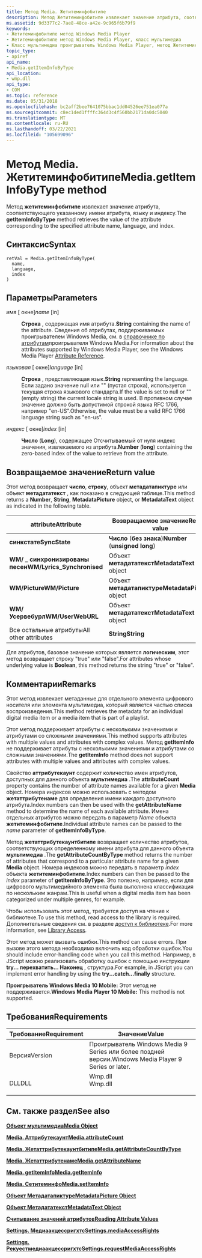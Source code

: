 ```yaml
---
title: Метод Media. Жетитеминфобитипе
description: Метод Жетитеминфобитипе извлекает значение атрибута, соответствующего указанному имени атрибута, языку и индексу.
ms.assetid: 9d3377c2-7ae8-48ce-a42e-9c965f6b79f9
keywords:
- Жетитеминфобитипе метод Windows Media Player
- Жетитеминфобитипе метод Windows Media Player, класс мультимедиа
- Класс мультимедиа проигрыватель Windows Media Player, метод Жетитеминфобитипе
topic_type:
- apiref
api_name:
- Media.getItemInfoByType
api_location:
- wmp.dll
api_type:
- COM
ms.topic: reference
ms.date: 05/31/2018
ms.openlocfilehash: bc2aff2bee7641075bbac1dd04526ee751ea077a
ms.sourcegitcommit: c8ec1ded1ffffc364d3c4f560bb2171da0dc5040
ms.translationtype: MT
ms.contentlocale: ru-RU
ms.lasthandoff: 03/22/2021
ms.locfileid: "105699096"
---
```

# <a name="mediagetiteminfobytype-method"></a><span data-ttu-id="a211c-106">Метод Media. Жетитеминфобитипе</span><span class="sxs-lookup"><span data-stu-id="a211c-106">Media.getItemInfoByType method</span></span>

<span data-ttu-id="a211c-107">Метод **жетитеминфобитипе** извлекает значение атрибута, соответствующего указанному имени атрибута, языку и индексу.</span><span class="sxs-lookup"><span data-stu-id="a211c-107">The **getItemInfoByType** method retrieves the value of the attribute corresponding to the specified attribute name, language, and index.</span></span>

## <a name="syntax"></a><span data-ttu-id="a211c-108">Синтаксис</span><span class="sxs-lookup"><span data-stu-id="a211c-108">Syntax</span></span>


```JScript
retVal = Media.getItemInfoByType(
  name,
  language,
  index
)
```



## <a name="parameters"></a><span data-ttu-id="a211c-109">Параметры</span><span class="sxs-lookup"><span data-stu-id="a211c-109">Parameters</span></span>

<dl> <dt>

<span data-ttu-id="a211c-110">*имя* \[ окне\]</span><span class="sxs-lookup"><span data-stu-id="a211c-110">*name* \[in\]</span></span>
</dt> <dd>

<span data-ttu-id="a211c-111">**Строка** , содержащая имя атрибута.</span><span class="sxs-lookup"><span data-stu-id="a211c-111">**String** containing the name of the attribute.</span></span> <span data-ttu-id="a211c-112">Сведения об атрибутах, поддерживаемых проигрывателем Windows Media, см. в [справочнике по атрибутам](attribute-reference.md)проигрывателя Windows Media.</span><span class="sxs-lookup"><span data-stu-id="a211c-112">For information about the attributes supported by Windows Media Player, see the Windows Media Player [Attribute Reference](attribute-reference.md).</span></span>

</dd> <dt>

<span data-ttu-id="a211c-113">*языковая* \[ окне\]</span><span class="sxs-lookup"><span data-stu-id="a211c-113">*language* \[in\]</span></span>
</dt> <dd>

<span data-ttu-id="a211c-114">**Строка** , представляющая язык.</span><span class="sxs-lookup"><span data-stu-id="a211c-114">**String** representing the language.</span></span> <span data-ttu-id="a211c-115">Если задано значение null или "" (пустая строка), используется текущая строка языкового стандарта.</span><span class="sxs-lookup"><span data-stu-id="a211c-115">If the value is set to null or "" (empty string) the current locale string is used.</span></span> <span data-ttu-id="a211c-116">В противном случае значение должно быть допустимой строкой языка RFC 1766, например "en-US".</span><span class="sxs-lookup"><span data-stu-id="a211c-116">Otherwise, the value must be a valid RFC 1766 language string such as "en-us".</span></span>

</dd> <dt>

<span data-ttu-id="a211c-117">*индекс* \[ окне\]</span><span class="sxs-lookup"><span data-stu-id="a211c-117">*index* \[in\]</span></span>
</dt> <dd>

<span data-ttu-id="a211c-118">**Число** (**Long**), содержащее Отсчитываемый от нуля индекс значения, извлекаемого из атрибута.</span><span class="sxs-lookup"><span data-stu-id="a211c-118">**Number** (**long**) containing the zero-based index of the value to retrieve from the attribute.</span></span>

</dd> </dl>

## <a name="return-value"></a><span data-ttu-id="a211c-119">Возвращаемое значение</span><span class="sxs-lookup"><span data-stu-id="a211c-119">Return value</span></span>

<span data-ttu-id="a211c-120">Этот метод возвращает **число**, **строку**, объект **метадатапиктуре** или объект **метадататекст** , как показано в следующей таблице.</span><span class="sxs-lookup"><span data-stu-id="a211c-120">This method returns a **Number**, **String**, **MetadataPicture** object, or **MetadataText** object as indicated in the following table.</span></span>



| <span data-ttu-id="a211c-121">attribute</span><span class="sxs-lookup"><span data-stu-id="a211c-121">Attribute</span></span>                   | <span data-ttu-id="a211c-122">Возвращаемое значение</span><span class="sxs-lookup"><span data-stu-id="a211c-122">Return value</span></span>                   |
|-----------------------------|--------------------------------|
| <span data-ttu-id="a211c-123">**синкстате**</span><span class="sxs-lookup"><span data-stu-id="a211c-123">**SyncState**</span></span>               | <span data-ttu-id="a211c-124">**Число** (**без знака**)</span><span class="sxs-lookup"><span data-stu-id="a211c-124">**Number** (**unsigned long**)</span></span> |
| <span data-ttu-id="a211c-125">**WM/ \_ синхронизированы песен**</span><span class="sxs-lookup"><span data-stu-id="a211c-125">**WM/Lyrics\_Synchronised**</span></span> | <span data-ttu-id="a211c-126">Объект **метадататекст**</span><span class="sxs-lookup"><span data-stu-id="a211c-126">**MetadataText** object</span></span>        |
| <span data-ttu-id="a211c-127">**WM/Picture**</span><span class="sxs-lookup"><span data-stu-id="a211c-127">**WM/Picture**</span></span>              | <span data-ttu-id="a211c-128">Объект **метадатапиктуре**</span><span class="sxs-lookup"><span data-stu-id="a211c-128">**MetadataPicture** object</span></span>     |
| <span data-ttu-id="a211c-129">**WM/Усервебурл**</span><span class="sxs-lookup"><span data-stu-id="a211c-129">**WM/UserWebURL**</span></span>           | <span data-ttu-id="a211c-130">Объект **метадататекст**</span><span class="sxs-lookup"><span data-stu-id="a211c-130">**MetadataText** object</span></span>        |
| <span data-ttu-id="a211c-131">Все остальные атрибуты</span><span class="sxs-lookup"><span data-stu-id="a211c-131">All other attributes</span></span>        | <span data-ttu-id="a211c-132">**String**</span><span class="sxs-lookup"><span data-stu-id="a211c-132">**String**</span></span>                     |



 

<span data-ttu-id="a211c-133">Для атрибутов, базовое значение которых является **логическим**, этот метод возвращает строку "true" или "false".</span><span class="sxs-lookup"><span data-stu-id="a211c-133">For attributes whose underlying value is **Boolean**, this method returns the string "true" or "false".</span></span>

## <a name="remarks"></a><span data-ttu-id="a211c-134">Комментарии</span><span class="sxs-lookup"><span data-stu-id="a211c-134">Remarks</span></span>

<span data-ttu-id="a211c-135">Этот метод извлекает метаданные для отдельного элемента цифрового носителя или элемента мультимедиа, который является частью списка воспроизведения.</span><span class="sxs-lookup"><span data-stu-id="a211c-135">This method retrieves the metadata for an individual digital media item or a media item that is part of a playlist.</span></span>

<span data-ttu-id="a211c-136">Этот метод поддерживает атрибуты с несколькими значениями и атрибутами со сложными значениями.</span><span class="sxs-lookup"><span data-stu-id="a211c-136">This method supports attributes with multiple values and attributes with complex values.</span></span> <span data-ttu-id="a211c-137">Метод **getItemInfo** не поддерживает атрибуты с несколькими значениями и атрибутами со сложными значениями.</span><span class="sxs-lookup"><span data-stu-id="a211c-137">The **getItemInfo** method does not support attributes with multiple values and attributes with complex values.</span></span>

<span data-ttu-id="a211c-138">Свойство **аттрибутекаунт** содержит количество имен атрибутов, доступных для данного объекта **мультимедиа** .</span><span class="sxs-lookup"><span data-stu-id="a211c-138">The **attributeCount** property contains the number of attribute names available for a given **Media** object.</span></span> <span data-ttu-id="a211c-139">Номера индексов можно использовать с методом **жетаттрибутенаме** для определения имени каждого доступного атрибута.</span><span class="sxs-lookup"><span data-stu-id="a211c-139">Index numbers can then be used with the **getAttributeName** method to determine the name of each available attribute.</span></span> <span data-ttu-id="a211c-140">Имена отдельных атрибутов можно передать в параметр *Name* объекта **жетитеминфобитипе**.</span><span class="sxs-lookup"><span data-stu-id="a211c-140">Individual attribute names can be passed to the *name* parameter of **getItemInfoByType**.</span></span>

<span data-ttu-id="a211c-141">Метод **жетаттрибутекаунтбитипе** возвращает количество атрибутов, соответствующих определенному имени атрибута для данного объекта **мультимедиа** .</span><span class="sxs-lookup"><span data-stu-id="a211c-141">The **getAttributeCountByType** method returns the number of attributes that correspond to a particular attribute name for a given **Media** object.</span></span> <span data-ttu-id="a211c-142">Номера индексов можно передать в параметр *index* объекта **жетитеминфобитипе**.</span><span class="sxs-lookup"><span data-stu-id="a211c-142">Index numbers can then be passed to the *index* parameter of **getItemInfoByType**.</span></span> <span data-ttu-id="a211c-143">Это полезно, например, если для цифрового мультимедийного элемента была выполнена классификация по нескольким жанрам.</span><span class="sxs-lookup"><span data-stu-id="a211c-143">This is useful when a digital media item has been categorized under multiple genres, for example.</span></span>

<span data-ttu-id="a211c-144">Чтобы использовать этот метод, требуется доступ на чтение к библиотеке.</span><span class="sxs-lookup"><span data-stu-id="a211c-144">To use this method, read access to the library is required.</span></span> <span data-ttu-id="a211c-145">Дополнительные сведения см. в разделе [доступ к библиотеке](library-access.md).</span><span class="sxs-lookup"><span data-stu-id="a211c-145">For more information, see [Library Access](library-access.md).</span></span>

<span data-ttu-id="a211c-146">Этот метод может вызвать ошибки.</span><span class="sxs-lookup"><span data-stu-id="a211c-146">This method can cause errors.</span></span> <span data-ttu-id="a211c-147">При вызове этого метода необходимо включить код обработки ошибок.</span><span class="sxs-lookup"><span data-stu-id="a211c-147">You should include error-handling code when you call this method.</span></span> <span data-ttu-id="a211c-148">Например, в JScript можно реализовать обработку ошибок с помощью инструкции **try... перехватить... Наконец** , структура.</span><span class="sxs-lookup"><span data-stu-id="a211c-148">For example, in JScript you can implement error handling by using the **try...catch...finally** structure.</span></span>

<span data-ttu-id="a211c-149">**Проигрыватель Windows Media 10 Mobile:** Этот метод не поддерживается.</span><span class="sxs-lookup"><span data-stu-id="a211c-149">**Windows Media Player 10 Mobile:** This method is not supported.</span></span>

## <a name="requirements"></a><span data-ttu-id="a211c-150">Требования</span><span class="sxs-lookup"><span data-stu-id="a211c-150">Requirements</span></span>



| <span data-ttu-id="a211c-151">Требование</span><span class="sxs-lookup"><span data-stu-id="a211c-151">Requirement</span></span> | <span data-ttu-id="a211c-152">Значение</span><span class="sxs-lookup"><span data-stu-id="a211c-152">Value</span></span> |
|--------------------|------------------------------------------------------------------------------------|
| <span data-ttu-id="a211c-153">Версия</span><span class="sxs-lookup"><span data-stu-id="a211c-153">Version</span></span><br/> | <span data-ttu-id="a211c-154">Проигрыватель Windows Media 9 Series или более поздней версии.</span><span class="sxs-lookup"><span data-stu-id="a211c-154">Windows Media Player 9 Series or later.</span></span><br/>                                 |
| <span data-ttu-id="a211c-155">DLL</span><span class="sxs-lookup"><span data-stu-id="a211c-155">DLL</span></span><br/>     | <dl> <span data-ttu-id="a211c-156"><dt>Wmp.dll</dt></span><span class="sxs-lookup"><span data-stu-id="a211c-156"><dt>Wmp.dll</dt></span></span> </dl> |



## <a name="see-also"></a><span data-ttu-id="a211c-157">См. также раздел</span><span class="sxs-lookup"><span data-stu-id="a211c-157">See also</span></span>

<dl> <dt>

[<span data-ttu-id="a211c-158">**Объект мультимедиа**</span><span class="sxs-lookup"><span data-stu-id="a211c-158">**Media Object**</span></span>](media-object.md)
</dt> <dt>

[<span data-ttu-id="a211c-159">**Media. Аттрибутекаунт**</span><span class="sxs-lookup"><span data-stu-id="a211c-159">**Media.attributeCount**</span></span>](media-attributecount.md)
</dt> <dt>

[<span data-ttu-id="a211c-160">**Media. Жетаттрибутекаунтбитипе**</span><span class="sxs-lookup"><span data-stu-id="a211c-160">**Media.getAttributeCountByType**</span></span>](media-getattributecountbytype.md)
</dt> <dt>

[<span data-ttu-id="a211c-161">**Media. Жетаттрибутенаме**</span><span class="sxs-lookup"><span data-stu-id="a211c-161">**Media.getAttributeName**</span></span>](media-getattributename.md)
</dt> <dt>

[<span data-ttu-id="a211c-162">**Media. getItemInfo**</span><span class="sxs-lookup"><span data-stu-id="a211c-162">**Media.getItemInfo**</span></span>](media-getiteminfo.md)
</dt> <dt>

[<span data-ttu-id="a211c-163">**Media. Сетитеминфо**</span><span class="sxs-lookup"><span data-stu-id="a211c-163">**Media.setItemInfo**</span></span>](media-setiteminfo.md)
</dt> <dt>

[<span data-ttu-id="a211c-164">**Объект Метадатапиктуре**</span><span class="sxs-lookup"><span data-stu-id="a211c-164">**MetadataPicture Object**</span></span>](metadatapicture-object.md)
</dt> <dt>

[<span data-ttu-id="a211c-165">**Объект Метадататекст**</span><span class="sxs-lookup"><span data-stu-id="a211c-165">**MetadataText Object**</span></span>](metadatatext-object.md)
</dt> <dt>

[<span data-ttu-id="a211c-166">**Считывание значений атрибутов**</span><span class="sxs-lookup"><span data-stu-id="a211c-166">**Reading Attribute Values**</span></span>](reading-attribute-values.md)
</dt> <dt>

[<span data-ttu-id="a211c-167">**Settings. Медиаакцессригхтс**</span><span class="sxs-lookup"><span data-stu-id="a211c-167">**Settings.mediaAccessRights**</span></span>](settings-mediaaccessrights.md)
</dt> <dt>

[<span data-ttu-id="a211c-168">**Settings. Рекуестмедиаакцессригхтс**</span><span class="sxs-lookup"><span data-stu-id="a211c-168">**Settings.requestMediaAccessRights**</span></span>](settings-requestmediaaccessrights.md)
</dt> </dl>

 

 





